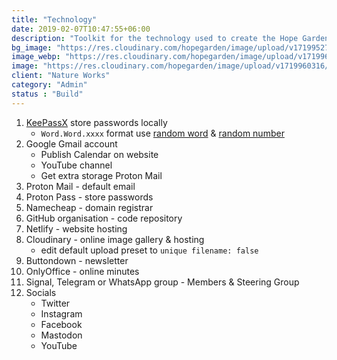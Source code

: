 ```yaml
---
title: "Technology"
date: 2019-02-07T10:47:55+06:00
description: "Toolkit for the technology used to create the Hope Garden website & digital presence"
bg_image: "https://res.cloudinary.com/hopegarden/image/upload/v1719952740/title-poppy.webp"
image_webp: "https://res.cloudinary.com/hopegarden/image/upload/v1719960316/wildflower-plant-combinations-200719-square.webp"
image: "https://res.cloudinary.com/hopegarden/image/upload/v1719960316/wildflower-plant-combinations-200719-square.webp"
client: "Nature Works"
category: "Admin"
status : "Build"
---
```


1. [KeePassX](https://www.keepassx.org/) store passwords locally
    - `Word.Word.xxxx` format use [random word](https://randomwordgenerator.com/) & [random number](https://duckduckgo.com/?q=random&t=lm&ia=answer)
2. Google Gmail account
    - Publish Calendar on website
    - YouTube channel
    - Get extra storage Proton Mail
3. Proton Mail - default email
4. Proton Pass - store passwords
5. Namecheap - domain registrar
6. GitHub organisation - code repository
7. Netlify - website hosting
8. Cloudinary - online image gallery & hosting
    - edit default upload preset to `unique filename: false`
9. Buttondown - newsletter
10. OnlyOffice - online minutes
11. Signal, Telegram or WhatsApp group - Members & Steering Group
12. Socials
    - Twitter
    - Instagram
    - Facebook
    - Mastodon
    - YouTube
